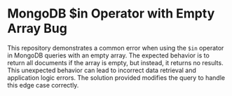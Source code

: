 # MongoDB $in Operator with Empty Array Bug
This repository demonstrates a common error when using the `$in` operator in MongoDB queries with an empty array.  The expected behavior is to return all documents if the array is empty, but instead, it returns no results. This unexpected behavior can lead to incorrect data retrieval and application logic errors.  The solution provided modifies the query to handle this edge case correctly.